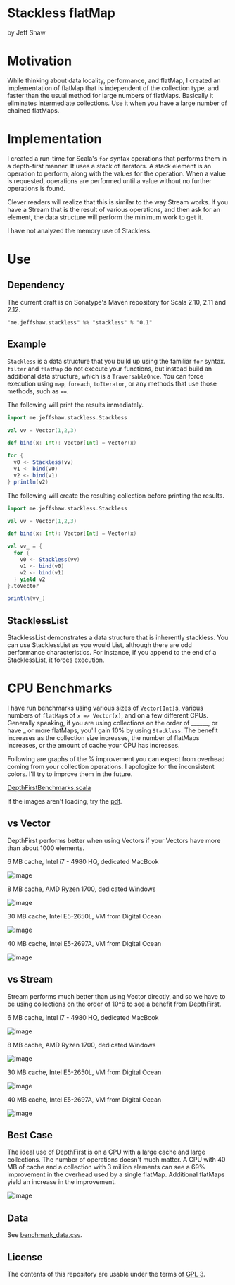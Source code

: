 # Stackless flatMap

by Jeff Shaw

# Motivation

While thinking about data locality, performance, and flatMap, I created an implementation of flatMap that is independent of the collection type, and faster than the usual method for large numbers of flatMaps. Basically it eliminates intermediate collections. Use it when you have a large number of chained flatMaps.

# Implementation

I created a run-time for Scala's `for` syntax operations that performs them in a depth-first manner. It uses a stack of iterators. A stack element is an operation to perform, along with the values for the operation. When a value is requested, operations are performed until a value without no further operations is found.

Clever readers will realize that this is similar to the way Stream works. If you have a Stream that is the result of various operations, and then ask for an element, the data structure will perform the minimum work to get it.

I have not analyzed the memory use of Stackless.

# Use

## Dependency

The current draft is on Sonatype's Maven repository for Scala 2.10, 2.11 and 2.12.

`"me.jeffshaw.stackless" %% "stackless" % "0.1"`

## Example

`Stackless` is a data structure that you build up using the familiar `for` syntax. `filter` and `flatMap` do not execute your functions, but instead build an additional data structure, which is a `TraversableOnce`. You can force execution using `map`, `foreach`, `toIterator`, or any methods that use those methods, such as `==`.

The following will print the results immediately.

```scala
import me.jeffshaw.stackless.Stackless

val vv = Vector(1,2,3)

def bind(x: Int): Vector[Int] = Vector(x)

for {
  v0 <- Stackless(vv)
  v1 <- bind(v0)
  v2 <- bind(v1)
} println(v2)
```

The following will create the resulting collection before printing the results.

```scala
import me.jeffshaw.stackless.Stackless

val vv = Vector(1,2,3)

def bind(x: Int): Vector[Int] = Vector(x)

val vv_ = {
  for {
    v0 <- Stackless(vv)
    v1 <- bind(v0)
    v2 <- bind(v1)
  } yield v2
}.toVector

println(vv_)
```

## StacklessList

StacklessList demonstrates a data structure that is inherently stackless. You can use StacklessList as you would List, although there are odd performance characteristics. For instance, if you append to the end of a StacklessList, it forces execution.

# CPU Benchmarks

I have run benchmarks using various sizes of `Vector[Int]`s, various numbers of `flatMap`s of `x => Vector(x)`, and on a few different CPUs. Generally speaking, if you are using collections on the order of ______, or have _ or more flatMaps, you'll gain 10% by using `Stackless`. The benefit increases as the collection size increases, the number of flatMaps increases, or the amount of cache your CPU has increases.

Following are graphs of the % improvement you can expect from overhead coming from your collection operations. I apologize for the inconsistent colors. I'll try to improve them in the future.

[DepthFirstBenchmarks.scala](benchmarks/src/main/scala/me/jeffshaw/depthfirst/benchmarks/DepthFirstBenchmarks.scala)

If the images aren't loading, try the [pdf](https://drive.google.com/open?id=0B8oSBVnQGD_wNV9YblNCVnVJU1k).

## vs Vector

DepthFirst performs better when using Vectors if your Vectors have more than about 1000 elements.

6 MB cache, Intel i7 - 4980 HQ, dedicated MacBook

![image](https://www.jeffshaw.me/depthfirst/M0/6.png)

8 MB cache, AMD Ryzen 1700, dedicated Windows

![image](https://www.jeffshaw.me/depthfirst/M0/8.png)

30 MB cache, Intel E5-2650L, VM from Digital Ocean

![image](https://www.jeffshaw.me/depthfirst/M0/30.png)

40 MB cache, Intel E5-2697A, VM from Digital Ocean

![image](https://www.jeffshaw.me/depthfirst/M0/40.png)

## vs Stream

Stream performs much better than using Vector directly, and so we have to be using collections on the order of 10^6 to see a benefit from DepthFirst.

6 MB cache, Intel i7 - 4980 HQ, dedicated MacBook

![image](https://www.jeffshaw.me/depthfirst/M0/6stream.png)

8 MB cache, AMD Ryzen 1700, dedicated Windows

![image](https://www.jeffshaw.me/depthfirst/M0/8stream.png)

30 MB cache, Intel E5-2650L, VM from Digital Ocean

![image](https://www.jeffshaw.me/depthfirst/M0/30stream.png)

40 MB cache, Intel E5-2697A, VM from Digital Ocean

![image](https://www.jeffshaw.me/depthfirst/M0/40stream.png)

## Best Case

The ideal use of DepthFirst is on a CPU with a large cache and large collections. The number of operations doesn't much matter. A CPU with 40 MB of cache and a collection with 3 million elements can see a 69% improvement in the overhead used by a single flatMap. Additional flatMaps yield an increase in the improvement.

![image](https://www.jeffshaw.me/depthfirst/M0/40big.png)

## Data

See [benchmark_data.csv](benchmarks/benchmark_data.csv).

## License

The contents of this repository are usable under the terms of [GPL 3](https://www.gnu.org/licenses/gpl-3.0.en.html).
